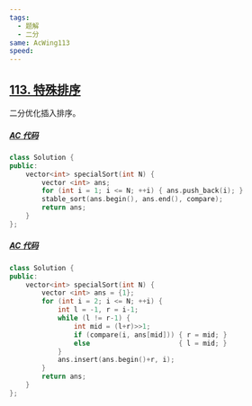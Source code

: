 ```yaml
---
tags:
  - 题解
  - 二分
same: AcWing113
speed:
---
```

## [113. 特殊排序](https://www.acwing.com/problem/content/115/)

二分优化插入排序。

##### [AC 代码](https://www.acwing.com/problem/content/submission/code_detail/36397983/)

```cpp
class Solution {
public:
    vector<int> specialSort(int N) {
        vector <int> ans;
        for (int i = 1; i <= N; ++i) { ans.push_back(i); }
        stable_sort(ans.begin(), ans.end(), compare);
        return ans;
    }
};
```

##### [AC 代码](https://www.acwing.com/problem/content/submission/code_detail/36397945/)

```cpp
class Solution {
public:
    vector<int> specialSort(int N) {
        vector <int> ans = {1};
        for (int i = 2; i <= N; ++i) {
            int l = -1, r = i-1;
            while (l != r-1) {
                int mid = (l+r)>>1;
                if (compare(i, ans[mid])) { r = mid; }
                else                      { l = mid; }
            }
            ans.insert(ans.begin()+r, i);
        }
        return ans;
    }
};
```